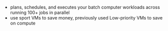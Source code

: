 - plans, schedules, and executes your batch computer workloads across running 100+ jobs in parallel
- use sport VMs to save money, previously used Low-priority VMs to save on compute